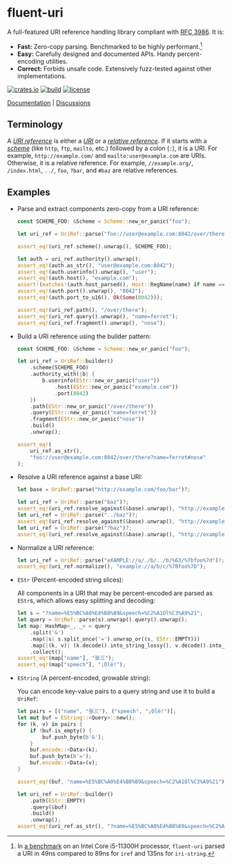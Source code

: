 # fluent-uri

A full-featured URI reference handling library compliant with [RFC 3986]. It is:

- **Fast:** Zero-copy parsing. Benchmarked to be highly performant.[^bench-res]
- **Easy:** Carefully designed and documented APIs. Handy percent-encoding utilities.
- **Correct:** Forbids unsafe code. Extensively fuzz-tested against other implementations.

[![crates.io](https://img.shields.io/crates/v/fluent-uri.svg)](https://crates.io/crates/fluent-uri)
[![build](https://img.shields.io/github/actions/workflow/status/yescallop/fluent-uri-rs/ci.yml
)](https://github.com/yescallop/fluent-uri-rs/actions/workflows/ci.yml)
[![license](https://img.shields.io/crates/l/fluent-uri.svg)](/LICENSE)

[Documentation](https://docs.rs/fluent-uri) | [Discussions](https://github.com/yescallop/fluent-uri-rs/discussions)

[RFC 3986]: https://datatracker.ietf.org/doc/html/rfc3986
[^bench-res]: In [a benchmark](https://github.com/yescallop/fluent-uri-rs/blob/main/bench/benches/bench.rs)
    on an Intel Core i5-11300H processor, `fluent-uri` parsed a URI
    in 49ns compared to 89ns for `iref` and 135ns for `iri-string`.

## Terminology

A *[URI reference]* is either a *[URI]* or a *[relative reference]*. If it starts with a *[scheme]*
(like `http`, `ftp`, `mailto`, etc.) followed by a colon (`:`), it is a URI. For example,
`http://example.com/` and `mailto:user@example.com` are URIs. Otherwise, it is
a relative reference. For example, `//example.org/`, `/index.html`, `../`, `foo`,
`?bar`, and `#baz` are relative references.

[URI reference]: https://datatracker.ietf.org/doc/html/rfc3986#section-4.1
[URI]: https://datatracker.ietf.org/doc/html/rfc3986#section-3
[relative reference]: https://datatracker.ietf.org/doc/html/rfc3986#section-4.2
[scheme]: https://datatracker.ietf.org/doc/html/rfc3986#section-3.1

## Examples

- Parse and extract components zero-copy from a URI reference:

    ```rust
    const SCHEME_FOO: &Scheme = Scheme::new_or_panic("foo");

    let uri_ref = UriRef::parse("foo://user@example.com:8042/over/there?name=ferret#nose")?;

    assert_eq!(uri_ref.scheme().unwrap(), SCHEME_FOO);

    let auth = uri_ref.authority().unwrap();
    assert_eq!(auth.as_str(), "user@example.com:8042");
    assert_eq!(auth.userinfo().unwrap(), "user");
    assert_eq!(auth.host(), "example.com");
    assert!(matches!(auth.host_parsed(), Host::RegName(name) if name == "example.com"));
    assert_eq!(auth.port().unwrap(), "8042");
    assert_eq!(auth.port_to_u16(), Ok(Some(8042)));

    assert_eq!(uri_ref.path(), "/over/there");
    assert_eq!(uri_ref.query().unwrap(), "name=ferret");
    assert_eq!(uri_ref.fragment().unwrap(), "nose");
    ```

- Build a URI reference using the builder pattern:

    ```rust
    const SCHEME_FOO: &Scheme = Scheme::new_or_panic("foo");

    let uri_ref = UriRef::builder()
        .scheme(SCHEME_FOO)
        .authority_with(|b| {
            b.userinfo(EStr::new_or_panic("user"))
                .host(EStr::new_or_panic("example.com"))
                .port(8042)
        })
        .path(EStr::new_or_panic("/over/there"))
        .query(EStr::new_or_panic("name=ferret"))
        .fragment(EStr::new_or_panic("nose"))
        .build()
        .unwrap();

    assert_eq!(
        uri_ref.as_str(),
        "foo://user@example.com:8042/over/there?name=ferret#nose"
    );
    ```

- Resolve a URI reference against a base URI:

    ```rust
    let base = UriRef::parse("http://example.com/foo/bar")?;

    let uri_ref = UriRef::parse("baz")?;
    assert_eq!(uri_ref.resolve_against(&base).unwrap(), "http://example.com/foo/baz");
    let uri_ref = UriRef::parse("../baz")?;
    assert_eq!(uri_ref.resolve_against(&base).unwrap(), "http://example.com/baz");
    let uri_ref = UriRef::parse("?baz")?;
    assert_eq!(uri_ref.resolve_against(&base).unwrap(), "http://example.com/foo/bar?baz");
    ```

- Normalize a URI reference:

    ```rust
    let uri_ref = UriRef::parse("eXAMPLE://a/./b/../b/%63/%7bfoo%7d")?;
    assert_eq!(uri_ref.normalize(), "example://a/b/c/%7Bfoo%7D");
    ```

- `EStr` (Percent-encoded string slices):

    All components in a URI that may be percent-encoded are parsed as `EStr`s,
    which allows easy splitting and decoding:

    ```rust
    let s = "?name=%E5%BC%A0%E4%B8%89&speech=%C2%A1Ol%C3%A9%21";
    let query = UriRef::parse(s).unwrap().query().unwrap();
    let map: HashMap<_, _> = query
        .split('&')
        .map(|s| s.split_once('=').unwrap_or((s, EStr::EMPTY)))
        .map(|(k, v)| (k.decode().into_string_lossy(), v.decode().into_string_lossy()))
        .collect();
    assert_eq!(map["name"], "张三");
    assert_eq!(map["speech"], "¡Olé!");
    ```

- `EString` (A percent-encoded, growable string):

    You can encode key-value pairs to a query string and use it to build a `UriRef`:

    ```rust
    let pairs = [("name", "张三"), ("speech", "¡Olé!")];
    let mut buf = EString::<Query>::new();
    for (k, v) in pairs {
        if !buf.is_empty() {
            buf.push_byte(b'&');
        }
        buf.encode::<Data>(k);
        buf.push_byte(b'=');
        buf.encode::<Data>(v);
    }

    assert_eq!(buf, "name=%E5%BC%A0%E4%B8%89&speech=%C2%A1Ol%C3%A9%21");

    let uri_ref = UriRef::builder()
        .path(EStr::EMPTY)
        .query(&buf)
        .build()
        .unwrap();
    assert_eq!(uri_ref.as_str(), "?name=%E5%BC%A0%E4%B8%89&speech=%C2%A1Ol%C3%A9%21");
    ```
